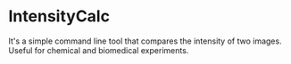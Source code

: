 # IntensityCalc
It's a simple command line tool that compares the intensity of two images. Useful for chemical and biomedical experiments. 
